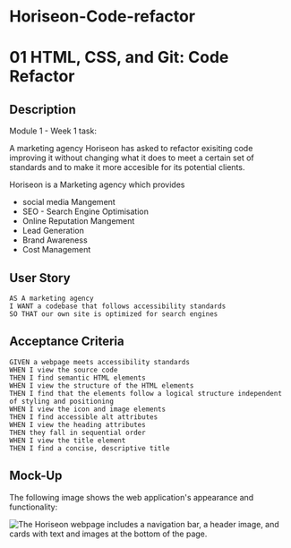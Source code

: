# Horiseon-Code-refactor

# 01 HTML, CSS, and Git: Code Refactor

## Description 
 Module 1 - Week 1 task:

 A marketing agency Horiseon has asked to refactor exisiting code improving it without changing what it does to meet a certain set of standards and to make it more accesible for its potential clients. 

 Horiseon is a Marketing agency which provides 
 - social media Mangement
 - SEO - Search Engine Optimisation
 - Online Reputation Mangement
 - Lead Generation
 - Brand Awareness 
 - Cost Management


## User Story

```
AS A marketing agency
I WANT a codebase that follows accessibility standards
SO THAT our own site is optimized for search engines
```

## Acceptance Criteria

```
GIVEN a webpage meets accessibility standards
WHEN I view the source code
THEN I find semantic HTML elements
WHEN I view the structure of the HTML elements
THEN I find that the elements follow a logical structure independent of styling and positioning
WHEN I view the icon and image elements
THEN I find accessible alt attributes
WHEN I view the heading attributes
THEN they fall in sequential order
WHEN I view the title element
THEN I find a concise, descriptive title
```



## Mock-Up

The following image shows the web application's appearance and functionality:

![The Horiseon webpage includes a navigation bar, a header image, and cards with text and images at the bottom of the page.](https://user-images.githubusercontent.com/59323783/227382315-2f9a5f08-afe0-49c6-8f0f-1a8cdc69472a.png)




